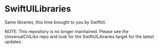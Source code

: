 # SwiftUILibraries
Same libraries, this time brought to you by SwiftUI. 

NOTE: This repository is no longer maintained. Please see the UniversalChiLibs repo and look for the SwiftUILibraries target for the latest updates.
